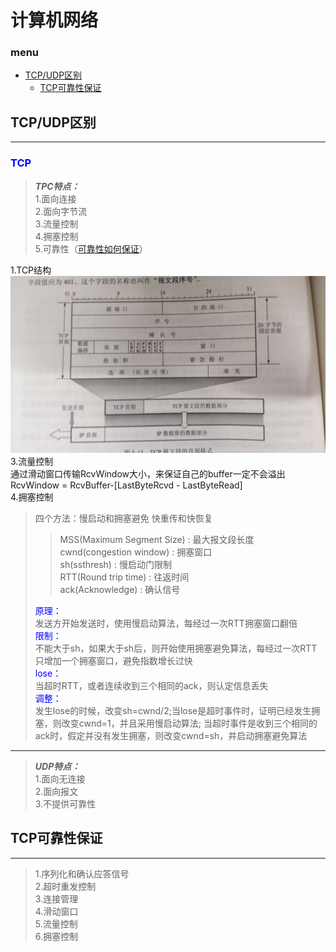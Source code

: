 # 计算机网络
### **menu**
* [TCP/UDP区别](#TCP/UDP区别)
  * [TCP可靠性保证](#TCP可靠性保证)

## TCP/UDP区别

---
### <nav style="color: blue">TCP</nav>

> ***TPC特点：***  
> 1.面向连接  
> 2.面向字节流  
> 3.流量控制  
> 4.拥塞控制  
> 5.可靠性（[可靠性如何保证](#TCP可靠性保证)）  

1.TCP结构
![图片](../image/TCP结构.jpg)  
3.流量控制  
通过滑动窗口传输RcvWindow大小，来保证自己的buffer一定不会溢出  
RcvWindow = RcvBuffer-[LastByteRcvd - LastByteRead]  
4.拥塞控制  
> 四个方法：慢启动和拥塞避免 快重传和快恢复  
>> MSS(Maximum Segment Size) : 最大报文段长度  
>> cwnd(congestion window) : 拥塞窗口  
>> sh(ssthresh) : 慢启动门限制  
>> RTT(Round trip time) : 往返时间  
>> ack(Acknowledge) : 确认信号  
> 
> <nav style="color: blue">原理：</nav>发送方开始发送时，使用慢启动算法，每经过一次RTT拥塞窗口翻倍  
> <nav style="color: blue">限制：</nav>不能大于sh，如果大于sh后，则开始使用拥塞避免算法，每经过一次RTT只增加一个拥塞窗口，避免指数增长过快  
> <nav style="color: blue">lose：</nav>当超时RTT，或者连续收到三个相同的ack，则认定信息丢失  
> <nav style="color: blue">调整：</nav>发生lose的时候，改变sh=cwnd/2;当lose是超时事件时，证明已经发生拥塞，则改变cwnd=1，并且采用慢启动算法;
> 当超时事件是收到三个相同的ack时，假定并没有发生拥塞，则改变cwnd=sh，并启动拥塞避免算法

---
> ***UDP特点：***  
> 1.面向无连接  
> 2.面向报文  
> 3.不提供可靠性  




## TCP可靠性保证

---
> 1.序列化和确认应答信号  
> 2.超时重发控制  
> 3.连接管理  
> 4.滑动窗口  
> 5.流量控制  
> 6.拥塞控制  
